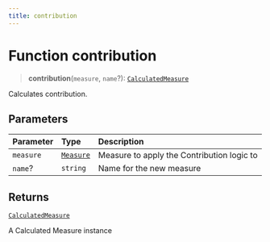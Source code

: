 ```yaml
---
title: contribution
---
```


# Function contribution

> **contribution**(`measure`, `name`?): [`CalculatedMeasure`](../../../interfaces/interface.CalculatedMeasure.md)

Calculates contribution.

## Parameters

| Parameter | Type | Description |
| :------ | :------ | :------ |
| `measure` | [`Measure`](../../../interfaces/interface.Measure.md) | Measure to apply the Contribution logic to |
| `name`? | `string` | Name for the new measure |

## Returns

[`CalculatedMeasure`](../../../interfaces/interface.CalculatedMeasure.md)

A Calculated Measure instance
